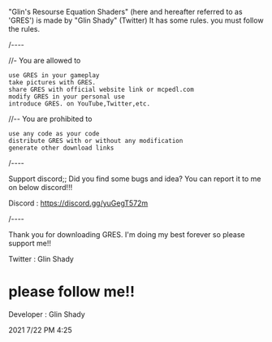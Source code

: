 "Glin's Resourse Equation Shaders" (here and hereafter referred to as 'GRES') is made by "Glin Shady" (Twitter)
It has some rules. you must follow the rules.

/----

//- You are allowed to

	use GRES in your gameplay
	take pictures with GRES.
	share GRES with official website link or mcpedl.com 
	modify GRES in your personal use
	introduce GRES. on YouTube,Twitter,etc.

//-- You are prohibited to

	use any code as your code
	distribute GRES with or without any modification
	generate other download links

/----

Support discord;;
Did you find some bugs and idea?
You can report it to me on below discord!!!

Discord : https://discord.gg/yuGegT572m

/----

Thank you for downloading GRES.
I'm doing my best forever so please support me!!
 
 Twitter : Glin Shady

please follow me!!
 =================================
 
Developer : Glin Shady

2021 7/22 PM 4:25


